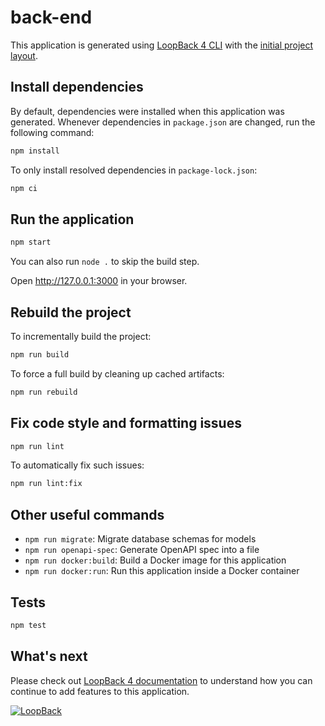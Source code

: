 # back-end

This application is generated using [LoopBack 4 CLI](https://loopback.io/doc/en/lb4/Command-line-interface.html) with the
[initial project layout](https://loopback.io/doc/en/lb4/Loopback-application-layout.html).

## Install dependencies

By default, dependencies were installed when this application was generated.
Whenever dependencies in `package.json` are changed, run the following command:

```sh
npm install
```

To only install resolved dependencies in `package-lock.json`:

```sh
npm ci
```

## Run the application

```sh
npm start
```

You can also run `node .` to skip the build step.

Open http://127.0.0.1:3000 in your browser.

## Rebuild the project

To incrementally build the project:

```sh
npm run build
```

To force a full build by cleaning up cached artifacts:

```sh
npm run rebuild
```

## Fix code style and formatting issues

```sh
npm run lint
```

To automatically fix such issues:

```sh
npm run lint:fix
```

## Other useful commands

- `npm run migrate`: Migrate database schemas for models
- `npm run openapi-spec`: Generate OpenAPI spec into a file
- `npm run docker:build`: Build a Docker image for this application
- `npm run docker:run`: Run this application inside a Docker container

## Tests

```sh
npm test
```

## What's next

Please check out [LoopBack 4 documentation](https://loopback.io/doc/en/lb4/) to
understand how you can continue to add features to this application.

[![LoopBack](https://github.com/strongloop/loopback-next/raw/master/docs/site/imgs/branding/Powered-by-LoopBack-Badge-(blue)-@2x.png)](http://loopback.io/)
